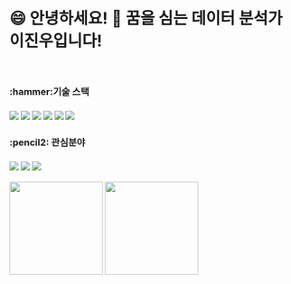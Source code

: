 



 <h1 align ='left'> 😄 안녕하세요! 
🌱 꿈을 심는 데이터 분석가 이진우입니다! </h3></br>

 


</div>
<h3 align ='left'> :hammer:기술 스택</h3>
<h3 align='left'>  
 <img src="https://img.shields.io/badge/MySQL-4479A1?style=flat-square&logo=MySQL&logoColor=white"/></a> 
 <img src="https://img.shields.io/badge/Python-3766AB?style=flat-square&logo=Python&logoColor=white"/></a> 
 <img src="https://img.shields.io/badge/Git-F05032?style=flat-square&logo=Git&logoColor=white"/></a>
<img src="https://img.shields.io/badge/Github-181717?style=flat-square&logo=GitHub&logoColor=white"/></a>
<img src="https://img.shields.io/badge/Visual Studio Code-EDF8F9?style=flat-square&logo=Visual Studio Code&logoColor=007ACC"/></a>
<img src="https://img.shields.io/badge/Tableau-F4FFFC?style=flat-square&logo=Tableau&logoColor=18BFFF"/></a> 
 </h3>
<h3 align ='left'> :pencil2: 관심분야</h3>
<h3 align='left'>  
<img src="https://img.shields.io/badge/Google Analytics-E37400?style=flat-square&logo=Google Analytics&logoColor=white"/></a>
<img src="https://img.shields.io/badge/Apache Spark-E25A1C?style=flat-square&logo=Apache Spark&logoColor=white"/></a>
<img src="https://img.shields.io/badge/Amazon AWS-232F3E?style=flat-square&logo=Amazon AWS&logoColor=white"/></a>
</h3>

<p align="left">
<img height="165em" src="https://github-readme-stats-lilac-beta.vercel.app/api?username=ev1025&show_icons=true" />
<img height="165em" src="https://github-readme-stats-lilac-beta.vercel.app/api/top-langs/?username=ev1025&layout=compact&hide=jupyter%20notebook" />
</p>


<!--
스킬배찌 만드는법
아이콘 : https://simpleicons.org/?q=MYS
<img src="https://img.shields.io/badge/쓰고자하는_텍스트-컬러코드?style=flat-square&logo=simpleicons에서_아이콘이름&logoColor=white"/></a>&nbsp

-->

<h3 align='center'> </h3>
<!--
**ev1025/ev1025** is a ✨ _special_ ✨ repository because its `README.md` (this file) appears on your GitHub profile.

Here are some ideas to get you started:

- 🔭 I’m currently working on ...
- 🌱 I’m currently learning ...
- 👯 I’m looking to collaborate on ...
- 🤔 I’m looking for help with ...
- 💬 Ask me about ...
- 📫 How to reach me: ...
- 😄 Pronouns: ...
- ⚡ Fun fact: ...
-->

<!--
오류 : Something went wrong! file an issue at https://tiny.one/readme-stats 
 -> https://devjaewoo.tistory.com/m/170// 보고 해결

deloy할 때 오류
The name contains invalid characters. Only letters, digits, and underscores are allowed. Furthermore, the name should start with a letter. 
-> name에 공백없는지 확인
토큰 : 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

-->
